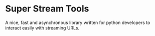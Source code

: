 # Super Stream Tools

A nice, fast and asynchronous library written for python developers to interact easily with streaming URLs.
